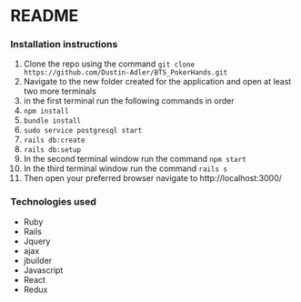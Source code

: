 # README
### Installation instructions
1. Clone the repo using the command ``git clone https://github.com/Dustin-Adler/BTS_PokerHands.git``  
2. Navigate to the new folder created for the application and open at least two more terminals  
3. in the first terminal run the following commands in order 
4. ``npm install``  
5. ``bundle install``  
6. ``sudo service postgresql start``  
7. ``rails db:create``  
8. ``rails db:setup``  
9. In the second terminal window run the command ``npm start``  
10. In the third terminal window run the command ``rails s``  
11. Then open your preferred browser navigate to http://localhost:3000/

### Technologies used
* Ruby  
* Rails  
* Jquery  
* ajax  
* jbuilder  
* Javascript  
* React  
* Redux  
